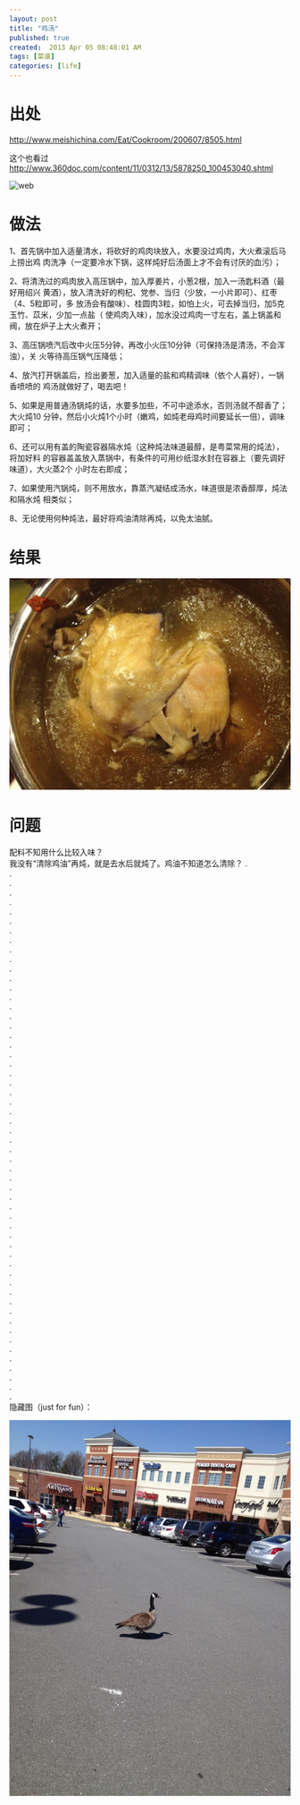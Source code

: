 ```yaml
---
layout: post
title: "鸡汤"
published: true
created:  2013 Apr 05 08:48:01 AM
tags: [菜谱]
categories: [life]
---
```


# 出处
<http://www.meishichina.com/Eat/Cookroom/200607/8505.html>

这个也看过
<http://www.360doc.com/content/11/0312/13/5878250_100453040.shtml>

![web](http://userimage2.360doc.com/11/0312/13/5878250_201103121359310073.jpg "web")

# 做法

1、首先锅中加入适量清水，将砍好的鸡肉块放入，水要没过鸡肉，大火煮滚后马上捞出鸡
肉洗净（一定要冷水下锅，这样炖好后汤面上才不会有讨厌的血污）；
 
2、将清洗过的鸡肉放入高压锅中，加入厚姜片，小葱2根，加入一汤匙料酒（最好用绍兴
黄酒），放入清洗好的枸杞、党参、当归（少放，一小片即可）、红枣（4、5粒即可，多
放汤会有酸味）、桂圆肉3粒，如怕上火，可去掉当归，加5克玉竹、苡米，少加一点盐（
使鸡肉入味），加水没过鸡肉一寸左右，盖上锅盖和阀，放在炉子上大火煮开；
 
3、高压锅喷汽后改中火压5分钟，再改小火压10分钟（可保持汤是清汤，不会浑浊），关
火等待高压锅气压降低；
 
4、放汽打开锅盖后，捡出姜葱，加入适量的盐和鸡精调味（依个人喜好），一锅香喷喷的
鸡汤就做好了，喝去吧！
 
5、如果是用普通汤锅炖的话，水要多加些，不可中途添水，否则汤就不醇香了；大火炖10
分钟，然后小火炖1个小时（嫩鸡，如炖老母鸡时间要延长一倍），调味即可；
 
6、还可以用有盖的陶瓷容器隔水炖（这种炖法味道最醇，是粤菜常用的炖法），将加好料
的容器盖盖放入蒸锅中，有条件的可用纱纸湿水封在容器上（要先调好味道），大火蒸2个
小时左右即成；
 
7、如果使用汽锅炖，则不用放水，靠蒸汽凝结成汤水，味道很是浓香醇厚，炖法和隔水炖
相类似；
 
8、无论使用何种炖法，最好将鸡油清除再炖，以免太油腻。

# 结果

![jitang](/images/jitang-1024x768.JPG "jitang")

# 问题

配料不知用什么比较入味？  
我没有“清除鸡油”再炖，就是去水后就炖了。鸡油不知道怎么清除？
.  
.  
.  
.  
.  
.  
.  
.  
.  
.  
.  
.  
.  
.  
.  
.  
.  
.  
.  
.  
.  
.  
.  
.  
.  
.  
.  
.  
.  
.  
.  
.  
.  
.  
.  
.  
.  
.  
.  
.  
.  
.  
.  
.  
.  
.  
.  
.  
.  
.  
.  
.  
.  
.  
.  
.  
.  
隐藏图（just for fun）：

![jitang-forfun](/images/jitang-justforfun-1024x768.JPG "jitang")
